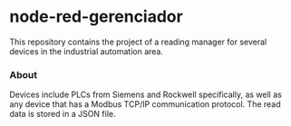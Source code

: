 node-red-gerenciador
====================

This repository contains the project of a reading manager for several devices in the industrial automation area.

### About

Devices include PLCs from Siemens and Rockwell specifically, as well as any device that has a Modbus TCP/IP communication protocol. The read data is stored in a JSON file.
